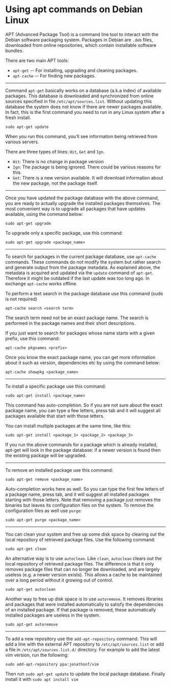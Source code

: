 # Using apt commands on Debian Linux

APT (Advanced Package Tool) is a command line tool to interact with the Debian software packaging system. Packages in Debian are `.deb` files, downloaded from online repositories, which contain installable software bundles.

There are two main APT tools:

+ `apt-get` -- For installing, upgrading and cleaning packages.
+ `apt-cache` -- For finding new packages.

-----------------------------

Command `apt-get` basically works on a database (a.k.a index) of available packages. This database is downloaded and synchronized from online sources specified in file `/etc/apt/sources.list`. Without updating this database the system does not know if there are newer packages available. In fact, this is the first command you need to run in any Linux system after a fresh install.

```
sudo apt-get update
```

When you run this command, you’ll see information being retrieved from various servers.

There are three types of lines: `Hit`, `Get` and `Ign`.

+ `Hit`: There is no change in package version
+ `Ign`: The package is being ignored. There could be various reasons for this.
+ `Get`: There is a new version available. It will download information about the new package, not the package itself.

-----------------------------

Once you have updated the package database with the above command, you are ready to actually upgrade the installed packages themselves. The most convenient way is to upgrade all packages that have updates available, using the command below:

```
sudo apt-get upgrade
```

To upgrade only a specific package, use this command:

```
sudo apt-get upgrade <package_name>
```

-----------------------------

To search for packages in the current package database, use `apt-cache` commands. These commands do not modify the system but rather search and generate output from the package metadata. As explained above, the metadata is acquired and updated via the `update` command of `apt-get`. Therefore it might be outdated if the last update was too long ago. In exchange `apt-cache` works offline.

To perform a text search in the package database use this command (sudo is not required)

```
apt-cache search <search term>
```

The search term need not be an exact package name. The search is performed in the package names and their short descriptions.

If you just want to search for packages whose name starts with a given prefix, use this command:

```
apt-cache pkgnames <prefix>
```

Once you know the exact package name, you can get more information about it such as version, dependencies etc by using the command below:

```
apt-cache showpkg <package_name>
```

-----------------------------

To install a specific package use this command:

```
sudo apt-get install <package_name>
```

This command has auto-completion. So if you are not sure about the exact package name, you can type a few letters, press tab and it will suggest all packages available that start with those letters.

You can install multiple packages at the same time, like this:

```
sudo apt-get install <package_1> <package_2> <package_3>
```

If you run the above commands for a package which is already installed, apt-get will look in the package database: if a newer version is found then the existing package will be upgraded.

-----------------------------

To remove an installed package use this command:

```
sudo apt-get remove <package_name>
```

Auto-completion works here as well. So you can type the first few letters of a package name, press tab, and it will suggest all installed packages starting with those letters. Note that removing a package just removes the binaries but leaves its configuration files on the system. To remove the configuration files as well use `purge`:

```
sudo apt-get purge <package_name>
```

-----------------------------

You can clean your system and free up some disk space by clearing out the local repository of retrieved package files. Use the following command:

```
sudo apt-get clean
```

An alternative way is to use `autoclean`. Like `clean`, `autoclean` clears out the local repository of retrieved package files. The difference is that it only removes package files that can no longer be downloaded, and are largely useless (e.g. a newer version exists). This allows a cache to be maintained over a long period without it growing out of control.

```
sudo apt-get autoclean
```

Another way to free up disk space is to use `autoremove`. It removes libraries and packages that were installed automatically to satisfy the dependencies of an installed package. If that package is removed, these automatically installed packages are useless in the system.

```
sudo apt-get autoremove
```

-----------------------------

To add a new repository use the `add-apt-repository` command. This will add a line with the external APT repository to `/etc/apt/sources.list` or add a file in `/etc/apt/sources.list.d/` directory. For example to add the latest vim version, run the following:

```
sudo add-apt-repository ppa:jonathonf/vim
```

Then run `sudo apt-get update` to update the local package database. Finally install it with `sudo apt install vim`
